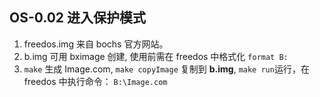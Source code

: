 ## OS-0.02 进入保护模式

1. freedos.img 来自 bochs 官方网站。
2. b.img 可用 bximage 创建, 使用前需在 freedos 中格式化 `format B:`
3. `make` 生成 Image.com, `make copyImage` 复制到 **b.img**, `make run`运行，在 freedos 中执行命令： `B:\Image.com`
